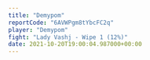```yaml
---
title: "Demypom"
reportCode: "6AVWPgm8tYbcFC2q"
player: "Demypom"
fight: "Lady Vashj - Wipe 1 (12%)"
date: 2021-10-20T19:00:04.987000+00:00
---
```

